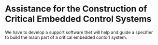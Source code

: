 # Assistance for the Construction of Critical Embedded Control Systems
We have to develop a support software thet will help and guide a specifier to build the maon part of a critical  embedded contorl system.
